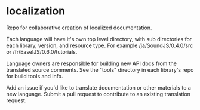 localization
============

Repo for collaborative creation of localized documentation.

Each language will have it's own top level directory, with sub directories for each library, version, and resource type. For example /ja/SoundJS/0.4.0/src or  /fr/EaselJS/0.6.0/tutorials.

Language owners are responsible for building new API docs from the translated source comments. See the "tools" directory in each library's repo for build tools and info.

Add an issue if you'd like to translate documentation or other materials to a new language. Submit a pull request to contribute to an existing translation request.